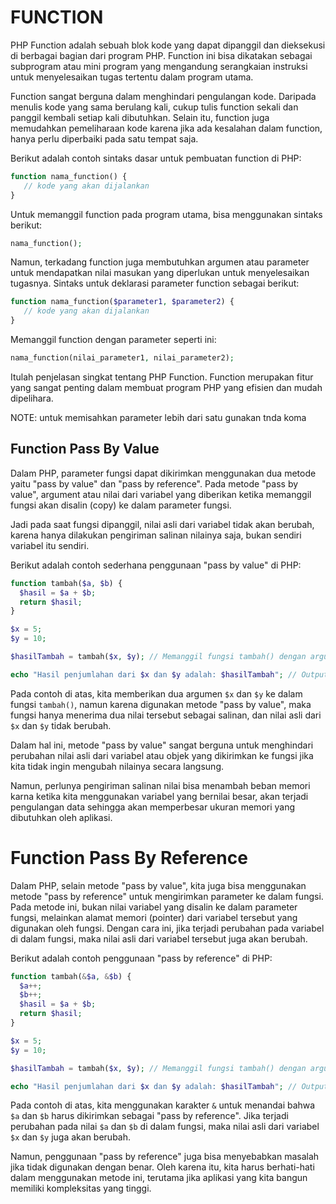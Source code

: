 # FUNCTION
PHP Function adalah sebuah blok kode yang dapat dipanggil dan dieksekusi di berbagai bagian dari program PHP. Function ini bisa dikatakan sebagai subprogram atau mini program yang mengandung serangkaian instruksi untuk menyelesaikan tugas tertentu dalam program utama.

Function sangat berguna dalam menghindari pengulangan kode. Daripada menulis kode yang sama berulang kali, cukup tulis function sekali dan panggil kembali setiap kali dibutuhkan. Selain itu, function juga memudahkan pemeliharaan kode karena jika ada kesalahan dalam function, hanya perlu diperbaiki pada satu tempat saja.

Berikut adalah contoh sintaks dasar untuk pembuatan function di PHP:

```php
function nama_function() {
   // kode yang akan dijalankan
}
```

Untuk memanggil function pada program utama, bisa menggunakan sintaks berikut:

```php
nama_function();
```

Namun, terkadang function juga membutuhkan argumen atau parameter untuk mendapatkan nilai masukan yang diperlukan untuk menyelesaikan tugasnya. Sintaks untuk deklarasi parameter function sebagai berikut:

```php
function nama_function($parameter1, $parameter2) {
   // kode yang akan dijalankan
}
```

Memanggil function dengan parameter seperti ini:

```php
nama_function(nilai_parameter1, nilai_parameter2);
```

Itulah penjelasan singkat tentang PHP Function. Function merupakan fitur yang sangat penting dalam membuat program PHP yang efisien dan mudah dipelihara.

NOTE: untuk memisahkan parameter lebih dari satu gunakan tnda koma

## Function Pass By Value
Dalam PHP, parameter fungsi dapat dikirimkan menggunakan dua metode yaitu "pass by value" dan "pass by reference". Pada metode "pass by value", argument atau nilai dari variabel yang diberikan ketika memanggil fungsi akan disalin (copy) ke dalam parameter fungsi. 

Jadi pada saat fungsi dipanggil, nilai asli dari variabel tidak akan berubah, karena hanya dilakukan pengiriman salinan nilainya saja, bukan sendiri variabel itu sendiri.

Berikut adalah contoh sederhana penggunaan "pass by value" di PHP:

```php
function tambah($a, $b) {
  $hasil = $a + $b;
  return $hasil;
}

$x = 5;
$y = 10;

$hasilTambah = tambah($x, $y); // Memanggil fungsi tambah() dengan argumen $x dan $y

echo "Hasil penjumlahan dari $x dan $y adalah: $hasilTambah"; // Output: Hasil penjumlahan dari 5 dan 10 adalah: 15
```

Pada contoh di atas, kita memberikan dua argumen `$x` dan `$y` ke dalam fungsi `tambah()`, namun karena digunakan metode "pass by value", maka fungsi hanya menerima dua nilai tersebut sebagai salinan, dan nilai asli dari `$x` dan `$y` tidak berubah.

Dalam hal ini, metode "pass by value" sangat berguna untuk menghindari perubahan nilai asli dari variabel atau objek yang dikirimkan ke fungsi jika kita tidak ingin mengubah nilainya secara langsung.

Namun, perlunya pengiriman salinan nilai bisa menambah beban memori karna ketika kita menggunakan variabel yang bernilai besar, akan terjadi pengulangan data sehingga akan memperbesar ukuran memori yang dibutuhkan oleh aplikasi.

# Function Pass By Reference
Dalam PHP, selain metode "pass by value", kita juga bisa menggunakan metode "pass by reference" untuk mengirimkan parameter ke dalam fungsi. Pada metode ini, bukan nilai variabel yang disalin ke dalam parameter fungsi, melainkan alamat memori (pointer) dari variabel tersebut yang digunakan oleh fungsi. Dengan cara ini, jika terjadi perubahan pada variabel di dalam fungsi, maka nilai asli dari variabel tersebut juga akan berubah.

Berikut adalah contoh penggunaan "pass by reference" di PHP:

```php
function tambah(&$a, &$b) {
  $a++;
  $b++;
  $hasil = $a + $b;
  return $hasil;
}

$x = 5;
$y = 10;

$hasilTambah = tambah($x, $y); // Memanggil fungsi tambah() dengan argumen $x dan $y

echo "Hasil penjumlahan dari $x dan $y adalah: $hasilTambah"; // Output: Hasil penjumlahan dari 6 dan 11 adalah: 17
```

Pada contoh di atas, kita menggunakan karakter `&` untuk menandai bahwa `$a` dan `$b` harus dikirimkan sebagai "pass by reference". Jika terjadi perubahan pada nilai `$a` dan `$b` di dalam fungsi, maka nilai asli dari variabel `$x` dan `$y` juga akan berubah.

Namun, penggunaan "pass by reference" juga bisa menyebabkan masalah jika tidak digunakan dengan benar. Oleh karena itu, kita harus berhati-hati dalam menggunakan metode ini, terutama jika aplikasi yang kita bangun memiliki kompleksitas yang tinggi.